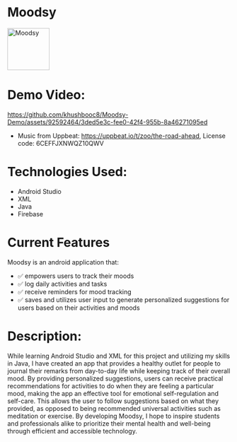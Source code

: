 # Moodsy

<img width="95" alt="Moodsy" src="https://github.com/khushbooc8/Moodsy-Demo/assets/92592464/11dd092c-5af1-4f19-b646-63af3ce2b5e9">

# Demo Video: 

https://github.com/khushbooc8/Moodsy-Demo/assets/92592464/3ded5e3c-fee0-42f4-955b-8a46271095ed

- Music from Uppbeat: https://uppbeat.io/t/zoo/the-road-ahead, License code: 6CEFFJXNWQZ10QWV


# Technologies Used: 
- Android Studio
- XML
- Java
- Firebase

# Current Features
Moodsy is an android application that:
- ✅ empowers users to track their moods
- ✅ log daily activities and tasks
- ✅ receive reminders for mood tracking
- ✅ saves and utilizes user input to generate personalized suggestions for users based on their activities and moods

# Description:
While learning Android Studio and XML for this project and utilizing my skills in Java, I have created an app that provides a healthy outlet for people to journal their remarks from day-to-day life while keeping track of their overall mood. By providing personalized suggestions, users can receive practical recommendations for activities to do when they are feeling a particular mood, making the app an effective tool for emotional self-regulation and self-care. This allows the user to follow suggestions based on what they provided, as opposed to being recommended universal activities such as meditation or exercise. By developing Moodsy, I hope to inspire students and professionals alike to prioritize their mental health and well-being through efficient and accessible technology.
